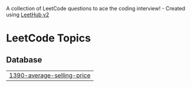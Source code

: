 A collection of LeetCode questions to ace the coding interview! - Created using [LeetHub v2](https://github.com/arunbhardwaj/LeetHub-2.0)
<!---LeetCode Topics Start-->
# LeetCode Topics
## Database
|  |
| ------- |
| [1390-average-selling-price](https://github.com/mustafarezk12/Crack-SQL-Interview-in-50-Qs-Leetcode/tree/master/1390-average-selling-price) |
<!---LeetCode Topics End-->
